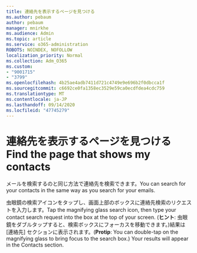 ```yaml
---
title: 連絡先を表示するページを見つける
ms.author: pebaum
author: pebaum
manager: mnirkhe
ms.audience: Admin
ms.topic: article
ms.service: o365-administration
ROBOTS: NOINDEX, NOFOLLOW
localization_priority: Normal
ms.collection: Adm_O365
ms.custom:
- "9001715"
- "3799"
ms.openlocfilehash: 4b25ae4adb7411d721c4749e9e696b2f0dbcca1f
ms.sourcegitcommit: c6692ce0fa1358ec3529e59ca0ecdfdea4cdc759
ms.translationtype: MT
ms.contentlocale: ja-JP
ms.lasthandoff: 09/14/2020
ms.locfileid: "47745279"
---
```

# <a name="find-the-page-that-shows-my-contacts"></a><span data-ttu-id="f638b-102">連絡先を表示するページを見つける</span><span class="sxs-lookup"><span data-stu-id="f638b-102">Find the page that shows my contacts</span></span>

<span data-ttu-id="f638b-103">メールを検索するのと同じ方法で連絡先を検索できます。</span><span class="sxs-lookup"><span data-stu-id="f638b-103">You can search for your contacts in the same way as you search for your emails.</span></span>
 
<span data-ttu-id="f638b-104">虫眼鏡の検索アイコンをタップし、画面上部のボックスに連絡先検索のリクエストを入力します。</span><span class="sxs-lookup"><span data-stu-id="f638b-104">Tap the magnifying glass search icon, then type your contact search request into the box at the top of your screen.</span></span> <span data-ttu-id="f638b-105">(**ヒント**: 虫眼鏡をダブルタップすると、検索ボックスにフォーカスを移動できます。)結果は [連絡先] セクションに表示されます。</span><span class="sxs-lookup"><span data-stu-id="f638b-105">(**Protip**: You can double-tap on the magnifying glass to bring focus to the search box.) Your results will appear in the Contacts section.</span></span>
